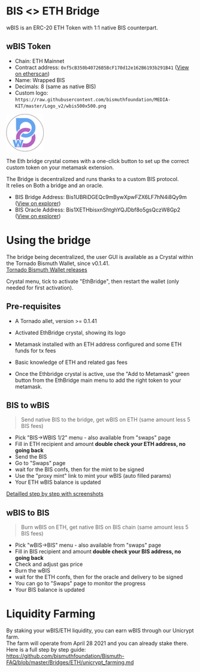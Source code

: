# BIS <> ETH Bridge

wBIS is an ERC-20 ETH Token with 1:1 native BIS counterpart.

## wBIS Token

- Chain: ETH Mainnet
- Contract address: `0xf5cB350b40726B5BcF170d12e162B6193b291B41`  ([View on etherscan](https://etherscan.io/token/0xf5cB350b40726B5BcF170d12e162B6193b291B41))
- Name: Wrapped BIS
- Decimals: 8 (same as native BIS)
- Custom logo: `https://raw.githubusercontent.com/bismuthfoundation/MEDIA-KIT/master/Logo_v2/wbis500x500.png`

<img src="wbis500x500t.png" width="100" height="100" />

The Eth bridge crystal comes with a one-click button to set up the correct custom token on your metamask extension. 

The Bridge is decentralized and runs thanks to a custom BIS protocol.  
It relies on Both a bridge and an oracle.  
- BIS Bridge Address: Bis1UBRiDGEQc9mBywXpwFZX6LF7hN4i8Qy9m ([View on explorer](http://bismuth.im/search?quicksearch=Bis1UBRiDGEQc9mBywXpwFZX6LF7hN4i8Qy9m))
- BIS Oracle Address: Bis1XETHbisxnShtghYQJDbf8o5gsQczW8Gp2 ([View on explorer](http://bismuth.im/search?quicksearch=Bis1XETHbisxnShtghYQJDbf8o5gsQczW8Gp2))

# Using the bridge

The bridge being decentralized, the user GUI is available as a Crystal within the Tornado Bismuth Wallet, since v0.1.41.  
[Tornado Bismuth Wallet releases](https://github.com/bismuthfoundation/TornadoWallet/releases)

Crystal menu, tick to activate "EthBridge", then restart the wallet (only needed for first activation).

## Pre-requisites

- A Tornado allet, version >= 0.1.41
- Activated EthBridge crystal, showing its logo
- Metamask installed with an ETH address configured and some ETH funds for tx fees  
- Basic knowledge of ETH and related gas fees


- Once the Ethbridge crystal is active, use the "Add to Metamask" green button from the EthBridge main menu to add the right token to your metamask.

## BIS to wBIS

> Send native BIS to the bridge, get wBIS on ETH (same amount less 5 BIS fees)

- Pick "BIS->WBIS 1/2" menu - also available from "swaps" page
- Fill in ETH recipient and amount **double check your ETH address, no going back**
- Send the BIS
- Go to "Swaps" page
- wait for the BIS confs, then for the mint to be signed
- Use the "proxy mint" link to mint your wBIS (auto filled params)
- Your ETH wBIS balance is updated

[Detailled step by step with screenshots](BIS_TO_WBIS_DETAIL.md)

## wBIS to BIS

> Burn wBIS on ETH, get native BIS on BIS chain (same amount less 5 BIS fees)

- Pick "wBIS->BIS" menu - also available from "swaps" page
- Fill in BIS recipient and amount  **double check your BIS address, no going back**
- Check and adjust gas price
- Burn the wBIS
- wait for the ETH confs, then for the oracle and delivery to be signed
- You can go to "Swaps" page to monitor the progress
- Your BIS balance is updated

# Liquidity Farming

By staking your wBIS/ETH liquidity, you can earn wBIS through our Unicrypt farm.  
The farm will operate from April 28 2021  and you can already stake there.  
Here is a full step by step guide: https://github.com/bismuthfoundation/Bismuth-FAQ/blob/master/Bridges/ETH/unicrypt_farming.md
 
